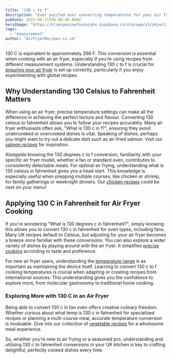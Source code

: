 ```yaml
---
title: "130 c to f"
description: "Ever puzzled over converting temperatures for your air fryer? Discover how 130 C becomes Fahrenheit, and make your next air-fried dish perfect every time."
pubDate: 2025-08-11T00:00:00.000Z
heroImage: "https://klueoymssxwfnxsvcyhv.supabase.co/storage/v1/object/public/md/130-c-to-f-7ad87b3f.png"
tags:
  - "measurement"
author: "AirFryerRecipes.co.uk"
---
```


<p id="">130 C is equivalent to approximately 266 F. This conversion is essential when cooking with an air fryer, especially if you're using recipes from different measurement systems. Understanding 130 c to f is crucial for <a href="https://www.airfryerrecipe.co.uk/air-fryer-conversion-chart" id="">ensuring your air fryer</a> is set up correctly, particularly if you enjoy experimenting with global recipes. </p><h2 id="">Why Understanding 130 Celsius to Fahrenheit Matters</h2><p id="">When using an air fryer, precise temperature settings can make all the difference in achieving the perfect texture and flavour. Converting 130 celsius to fahrenheit allows you to follow your recipes accurately. Many air fryer enthusiasts often ask, "What is 130 c in f?", ensuring they avoid undercooked or overcooked dishes is vital. Speaking of dishes, perhaps you might want to try out a delicate dish such as air-fried salmon. Visit our <a href="https://www.airfryerrecipe.co.uk/recipe-category/salmon" id="">salmon recipes</a> for inspiration. </p><p id="">Alongside knowing the 130 degrees c to f conversion, familiarity with your specific air fryer model, whether a fan or standard oven, contributes to consistently delectable meals. For optimal air frying, understanding what is 130 celsius in fahrenheit gives you a head start. This knowledge is especially useful when prepping multiple courses, like chicken or shrimp, for family gatherings or weeknight dinners. Our <a href="https://www.airfryerrecipe.co.uk/recipe-category/chicken" id="">chicken recipes</a> could be next on your menu!</p><h2 id="">Applying 130 C in Fahrenheit for Air Fryer Cooking</h2><p id="">If you're wondering "What is 130 degrees c in fahrenheit?", simply knowing this allows you to convert 130 c in fahrenheit for oven types, including fans. Many UK recipes default to Celsius, but adjusting for your air fryer becomes a breeze once familiar with these conversions. You can also explore a wider variety of dishes by playing around with the air fryer. It simplifies <a href="https://www.airfryerrecipe.co.uk/recipes" id="">precise cooking</a> according to taste and preference.</p><p id="">For new air fryer users, understanding the <a href="https://www.airfryerrecipe.co.uk/air-fryer-cleaner" id="">temperature range</a> is as important as maintaining the device itself. Learning to convert 130 c to f cooking temperatures is crucial when adapting or creating recipes from international sources. This understanding gives you the confidence to explore more, from molecular gastronomy to traditional home cooking. </p><h3 id="">Exploring More with 130 C in an Air Fryer</h3><p id="">Being able to convert 130 c in fan oven offers creative culinary freedom. Whether curious about what temp is 130 c in fahrenheit for specialized recipes or planning a multi-course meal, accurate temperature conversion is invaluable. Dive into our collection of <a href="https://www.airfryerrecipe.co.uk/recipe-category/vegetables" id="">vegetable recipes</a> for a wholesome meal experience. </p><p id="">So, whether you're new to air frying or a seasoned pro, understanding and utilising 130 c to fahrenheit conversions in your UK kitchen is key to crafting delightful, perfectly cooked dishes every time.</p>